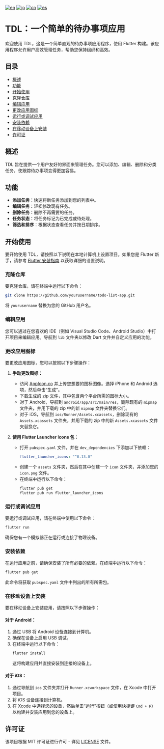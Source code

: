 [![en](https://img.shields.io/badge/lang-en-blue.svg)](https://github.com/RomaruDaze/TDL/blob/main/README.md) [![jp](https://img.shields.io/badge/lang-jp-red.svg)](https://github.com/RomaruDaze/TDL/blob/main/README.jp.md) [![cn](https://img.shields.io/badge/lang-cn-green.svg)](https://github.com/RomaruDaze/TDL/blob/main/README.cn.md) [![es](https://img.shields.io/badge/lang-es-yellow.svg)](https://github.com/RomaruDaze/TDL/blob/main/README.es.md)

# TDL：一个简单的待办事项应用

欢迎使用 TDL，这是一个简单直观的待办事项应用程序，使用 Flutter 构建。该应用程序允许用户高效管理任务，帮助您保持组织和高效。

## 目录

- [概述](#概述)
- [功能](#功能)
- [开始使用](#开始使用)
- [克隆仓库](#克隆仓库)
- [编辑应用](#编辑应用)
- [更改应用图标](#更改应用图标)
- [运行或调试应用](#运行或调试应用)
- [安装依赖](#安装依赖)
- [在移动设备上安装](#在移动设备上安装)
- [许可证](#许可证)

## 概述

TDL 旨在提供一个用户友好的界面来管理任务。您可以添加、编辑、删除和分类任务，使跟踪待办事项变得更加容易。

## 功能

- **添加任务**：快速将新任务添加到您的列表中。
- **编辑任务**：轻松修改现有任务。
- **删除任务**：删除不再需要的任务。
- **任务状态**：将任务标记为已完成或待处理。
- **筛选和排序**：根据状态查看任务并按日期排序。

## 开始使用

要开始使用 TDL，请按照以下说明在本地计算机上设置项目。如果您是 Flutter 新手，请参考 [Flutter 安装指南](https://flutter.dev/docs/get-started/install) 以获取详细的设置说明。

### 克隆仓库

要克隆仓库，请在终端中运行以下命令：

```bash
git clone https://github.com/yourusername/todo-list-app.git
```

将 `yourusername` 替换为您的 GitHub 用户名。

### 编辑应用

您可以通过在您喜欢的 IDE（例如 Visual Studio Code、Android Studio）中打开项目来编辑应用。导航到 `lib` 文件夹以修改 Dart 文件并自定义应用的功能。

### 更改应用图标

要更改应用图标，您可以按照以下步骤操作：

1. **手动更改图标：**

   - 访问 [AppIcon.co](https://appicon.co/) 并上传您想要的图标图像。选择 iPhone 和 Android 选项，然后单击“生成”。
   - 下载生成的 zip 文件，其中包含两个平台所需的图标大小。
   - 对于 Android，导航到 `android/app/src/main/res`，删除现有的 `mipmap` 文件夹，并用下载的 zip 中的新 `mipmap` 文件夹替换它们。
   - 对于 iOS，导航到 `ios/Runner/Assets.xcassets`，删除现有的 `Assets.xcassets` 文件夹，并用下载的 zip 中的新 `Assets.xcassets` 文件夹替换它。

2. **使用 Flutter Launcher Icons 包：**
   - 打开 `pubspec.yaml` 文件，并在 `dev_dependencies` 下添加以下依赖：
     ```yaml
     flutter_launcher_icons: "^0.13.0"
     ```
   - 创建一个 `assets` 文件夹，然后在其中创建一个 `icon` 文件夹，并添加您的 `icon.png` 文件。
   - 在终端中运行以下命令：
     ```bash
     flutter pub get
     flutter pub run flutter_launcher_icons
     ```

### 运行或调试应用

要运行或调试应用，请在终端中使用以下命令：

```bash
flutter run
```

确保您有一个模拟器正在运行或连接了物理设备。

### 安装依赖

在运行应用之前，请确保安装了所有必要的依赖。在终端中运行以下命令：

```bash
flutter pub get
```

此命令将获取 `pubspec.yaml` 文件中列出的所有所需包。

### 在移动设备上安装

要在移动设备上安装应用，请按照以下步骤操作：

#### 对于 Android：

1. 通过 USB 将 Android 设备连接到计算机。
2. 确保在设备上启用 USB 调试。
3. 在终端中运行以下命令：
   ```bash
   flutter install
   ```
   这将构建应用并直接安装到连接的设备上。

#### 对于 iOS：

1. 通过导航到 `ios` 文件夹并打开 `Runner.xcworkspace` 文件，在 Xcode 中打开项目。
2. 将 iOS 设备连接到计算机。
3. 在 Xcode 中选择您的设备，然后单击“运行”按钮（或使用快捷键 `Cmd + R`）以构建并安装应用到您的设备上。

## 许可证

该项目根据 MIT 许可证进行许可 - 详见 [LICENSE](LICENSE) 文件。
